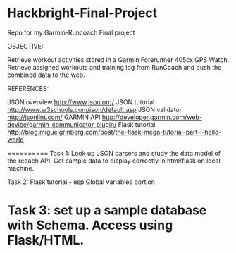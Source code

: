 Hackbright-Final-Project
========================

Repo for my Garmin-Runcoach Final project

OBJECTIVE:

Retrieve workout activities stored in a Garmin Forerunner 405cx GPS Watch.
Retrieve assigned workouts and training log from RunCoach and push the combined data to the web.


REFERENCES:

JSON overview http://www.json.org/
JSON tutorial http://www.w3schools.com/json/default.asp
JSON validator http://jsonlint.com/
GARMIN API http://developer.garmin.com/web-device/garmin-communicator-plugin/
Flask tutorial http://blog.miguelgrinberg.com/post/the-flask-mega-tutorial-part-i-hello-world


==========
Task 1: Look up JSON parsers and study the data model of the rcoach API.
Get sample data to display correctly in html/flask on local machine.

Task 2: Flask tutorial - esp Global variables portion

Task 3: set up a sample database with Schema. Access using Flask/HTML.
=============




